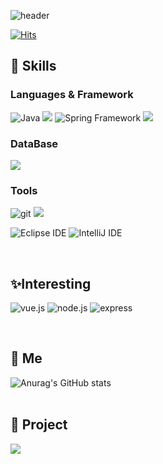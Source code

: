![header](https://capsule-render.vercel.app/api?type=waving&color=timeGradient&height=300&section=header&text=Pracrobo&fontSize=90)




[![Hits](https://hits.seeyoufarm.com/api/count/incr/badge.svg?url=https%3A%2F%2Fgithub.com%2FPracrobo%2Fhit-counter&count_bg=%23B188D9&title_bg=%23555555&icon=&icon_color=%23370A0A&title=hits&edge_flat=false)](https://hits.seeyoufarm.com)

 
## :pushpin: Skills

### Languages & Framework
![Java](https://img.shields.io/badge/Java-007396?style=flat-square&logo=Java&logoColor=white)
<img src="https://img.shields.io/badge/JavaScript-F7DF1E?style=flat-square&logo=JavaScript&logoColor=black"/>
![Spring Framework](https://img.shields.io/badge/Spring%20Framework%20-6DB33F?style=flat-square&logo=Spring&logoColor=white)
<img src="https://img.shields.io/badge/Spring Boot-6DB33F?style=flat-square&logo=Spring Boot&logoColor=white"/>
<!--
### Server
<img src="https://img.shields.io/badge/Apache%20Tomcat%20-F8DC75?style=flat-square&logo=ApacheTomcat&logoColor=black"/>
-->
### DataBase
<img src="https://img.shields.io/badge/Oracle-F80000?style=flat-square&logo=Oracle&logoColor=white"/>


### Tools
![git](https://img.shields.io/badge/Git-F05032?style=flat-square&logo=Git&logoColor=white)
<img src="https://img.shields.io/badge/Github-181717?style=flat-square&logo=Github&logoColor=white"/>

![Eclipse IDE](https://img.shields.io/badge/Eclipse%20IDE%20-2C2255?style=flat-square&logo=EclipseIDE&logoColor=white)
![IntelliJ IDE](https://img.shields.io/badge/IntelliJ%20IDE%20-000000?style=flat-square&logo=IntelliJIDEA&logoColor=white)


<br>

## :sparkles:Interesting
![vue.js](https://img.shields.io/badge/Vue.js-4FC08D?style=flat-square&logo=Vue.js&logoColor=white)
![node.js](https://img.shields.io/badge/node.js-339933?style=flat-square&logo=node.js&logoColor=white)
![express](https://img.shields.io/badge/express-000000?style=flat-square&logo=express&logoColor=white)



<!--
예시
<img src="https://img.shields.io/badge/Android-3DDC84?style=flat-square&logo=Android&logoColor=white"/>
<img src="https://img.shields.io/badge/뱃지레이블-배경색?style=뱃지모양&logo=로고&logoColor=로고색상"/>
<a href="링크" target="_blank"><img src="https://img.shields.io/badge/뱃지레이블-배경색?style=뱃지모양&logo=로고&logoColor=로고색상"/></a>
-->
<br>

## :eyes: Me

<!--
![Anurag's GitHub stats](https://github-readme-stats.vercel.app/api?username=사용자ID&show_icons=true&theme=radical)
-->


<!-- github 사용수 --> 
![Anurag's GitHub stats](https://github-readme-stats.vercel.app/api?username=Pracrobo&show_icons=true&theme=yeblu&show_icons=true)
<br><br>
## :deciduous_tree: Project

<a href="https://developer-j.notion.site/test-b967511b7e5e4f9f9d9aa9fac1ff9fdf"><img src="https://img.shields.io/badge/Notion-000000?style=flat-square&logo=Notion&logoColor=white"/></a>



<!---
Pracrobo/Pracrobo is a ✨ special ✨ repository because its `README.md` (this file) appears on your GitHub profile.
You can click the Preview link to take a look at your changes.
--->
